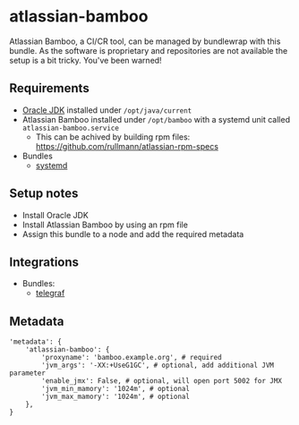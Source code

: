 # atlassian-bamboo

Atlassian Bamboo, a CI/CR tool, can be managed by bundlewrap with this bundle.
As the software is proprietary and repositories are not available the setup is a bit tricky. You've been warned!

## Requirements

* [Oracle JDK](https://gist.github.com/rullmann/e909ec68b66ac711bf441188dbea93c0) installed under `/opt/java/current`
* Atlassian Bamboo installed under `/opt/bamboo` with a systemd unit called `atlassian-bamboo.service`
  * This can be achived by building rpm files: https://github.com/rullmann/atlassian-rpm-specs
* Bundles
  * [systemd](https://github.com/rullmann/bundlewrap-systemd)

## Setup notes

* Install Oracle JDK
* Install Atlassian Bamboo by using an rpm file
* Assign this bundle to a node and add the required metadata

## Integrations

* Bundles:
  * [telegraf](https://github.com/rullmann/bundlewrap-telegraf)

## Metadata

    'metadata': {
        'atlassian-bamboo': {
            'proxyname': 'bamboo.example.org', # required
            'jvm_args': '-XX:+UseG1GC', # optional, add additional JVM parameter
            'enable_jmx': False, # optional, will open port 5002 for JMX
            'jvm_min_mamory': '1024m', # optional
            'jvm_max_mamory': '1024m', # optional
        },
    }
